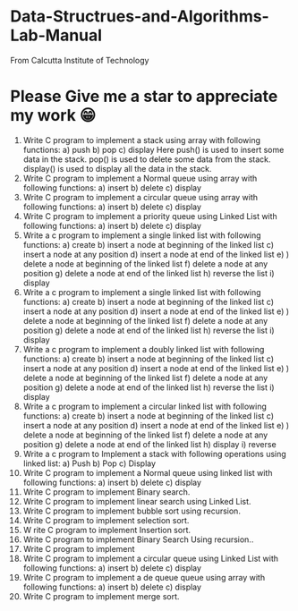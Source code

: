 # Data-Structrues-and-Algorithms-Lab-Manual
From Calcutta Institute of Technology

# Please Give me a star to appreciate my work 😁


1. Write C program to implement a stack using array with following functions:
a) push
b) pop
c) display
Here push() is used to insert some data in the stack.
pop() is used to delete some data from the stack.
display() is used to display all the data in the stack.
2. Write C program to implement a Normal queue using array with following functions:
a) insert
b) delete
c) display
3. Write C program to implement a circular queue using array with following functions:
a) insert
b) delete
c) display
4. Write C program to implement a priority queue using Linked List with following functions:
a) insert
b) delete
c) display
5. Write a c program to implement a single linked list with following functions:
 a) create
b) insert a node at beginning of the linked list
c) insert a node at any position
d) insert a node at end of the linked list
e) ) delete a node at beginning of the linked list
f) delete a node at any position
g) delete a node at end of the linked list
h) reverse the list
i) display
6. Write a c program to implement a single linked list with following functions:
 a) create
b) insert a node at beginning of the linked list
c) insert a node at any position
d) insert a node at end of the linked list
e) ) delete a node at beginning of the linked list
f) delete a node at any position
g) delete a node at end of the linked list
h) reverse the list
i) display
7. Write a c program to implement a doubly linked list with following functions:
 a) create
b) insert a node at beginning of the linked list
c) insert a node at any position
d) insert a node at end of the linked list
e) ) delete a node at beginning of the linked list
f) delete a node at any position
g) delete a node at end of the linked list
h) reverse the list
i) display
8. Write a c program to implement a circular linked list with following functions:
 a) create
b) insert a node at beginning of the linked list
c) insert a node at any position
d) insert a node at end of the linked list
e) ) delete a node at beginning of the linked list
f) delete a node at any position
g) delete a node at end of the linked list
h) display
i) reverse
9. Write a c program to Implement a stack with following operations using linked list:
a) Push
b) Pop
c) Display
10. Write C program to implement a Normal queue using linked list with following functions:
a) insert
b) delete
c) display
11. Write C program to implement Binary search.
12. Write C program to implement linear search using Linked List.
13. Write C program to implement bubble sort using recursion.
14. Write C program to implement selection sort.
15. W rite C program to implement Insertion sort.
16. Write C program to implement Binary Search Using recursion..
17. Write C program to implement
18. Write C program to implement a circular queue using Linked List with following functions:
a) insert
b) delete
c) display
19. Write C program to implement a de queue queue using array with following functions:
a) insert
b) delete
c) display
20. Write C program to implement merge sort. 
